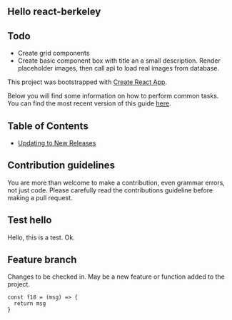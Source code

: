 ## Hello react-berkeley

## Todo
- Create grid components
- Create basic component box with title an a small description. Render placeholder images, then call api to load real images from database.

This project was bootstrapped with [Create React App](https://github.com/facebookincubator/create-react-app).

Below you will find some information on how to perform common tasks.<br>
You can find the most recent version of this guide [here](https://github.com/facebookincubator/create-react-app/blob/master/packages/react-scripts/template/README.md).

## Table of Contents

- [Updating to New Releases](#updating-to-new-releases)

## Contribution guidelines
 You are more than welcome to make a contribution, even grammar errors, not just code. Please carefully read the contributions guideline before making a pull request.

## Test hello
 Hello, this is a test. Ok.

 ## Feature branch
 Changes to be checked in. May be a new feature or function added to the project.
 ```
 const f18 = (msg) => {
   return msg
 }
 ```
